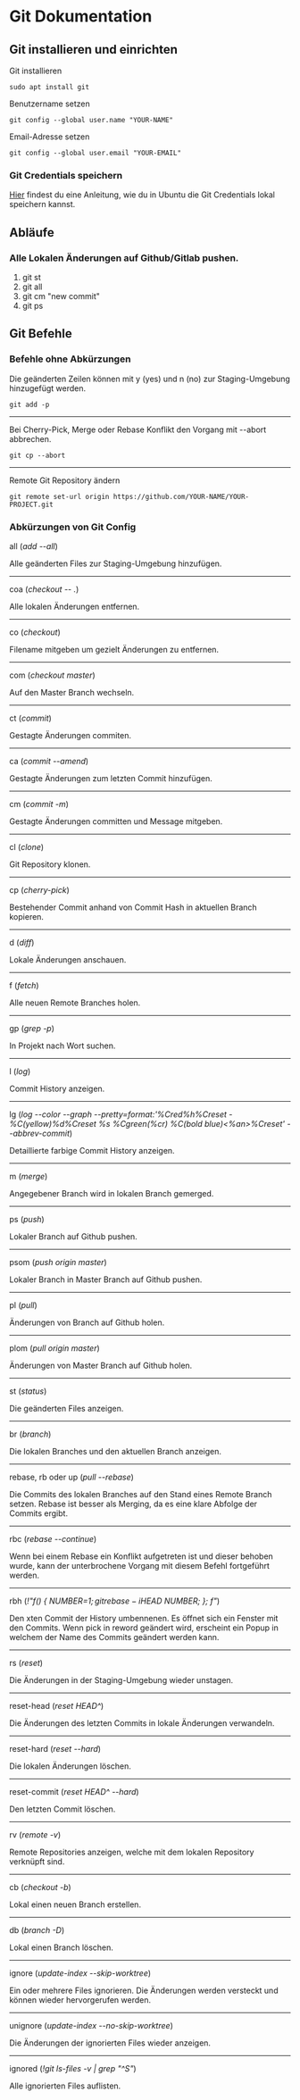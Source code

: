 # Git Dokumentation

## Git installieren und einrichten

Git installieren

`sudo apt install git`

Benutzername setzen

`git config --global user.name "YOUR-NAME"`

Email-Adresse setzen

`git config --global user.email "YOUR-EMAIL"`

### Git Credentials speichern

[Hier](https://polodev.github.io/learning/bits/how-to-store-git-credential-in-ubuntu-linux-using-libsecret/) findest du eine Anleitung, wie du in Ubuntu die Git Credentials lokal speichern kannst.

## Abläufe

### Alle Lokalen Änderungen auf Github/Gitlab pushen.
1. git st
2. git all
3. git cm "new commit"
4. git ps

## Git Befehle

### Befehle ohne Abkürzungen

Die geänderten Zeilen können mit y (yes) und n (no) zur Staging-Umgebung hinzugefügt werden.

`git add -p`

---

Bei Cherry-Pick, Merge oder Rebase Konflikt den Vorgang mit --abort abbrechen.

`git cp --abort`

---

Remote Git Repository ändern

`git remote set-url origin https://github.com/YOUR-NAME/YOUR-PROJECT.git`

### Abkürzungen von Git Config

all (*add --all*)

Alle geänderten Files zur Staging-Umgebung hinzufügen.

---

coa (*checkout -- .*)

Alle lokalen Änderungen entfernen.

---

co (*checkout*)

Filename mitgeben um gezielt Änderungen zu entfernen.

---

com (*checkout master*)

Auf den Master Branch wechseln.

---

ct (*commit*)

Gestagte Änderungen commiten.

---

ca (*commit --amend*)

Gestagte Änderungen zum letzten Commit hinzufügen.

---

cm (*commit -m*)

Gestagte Änderungen committen und Message mitgeben.

---

cl (*clone*)

Git Repository klonen.

---

cp (*cherry-pick*)

Bestehender Commit anhand von Commit Hash in aktuellen Branch kopieren.

---

d (*diff*)

Lokale Änderungen anschauen.

---

f (*fetch*)

Alle neuen Remote Branches holen.

---

gp (*grep -p*)

In Projekt nach Wort suchen.

---

l (*log*)

Commit History anzeigen.

---

lg (*log --color --graph --pretty=format:'%Cred%h%Creset -%C(yellow)%d%Creset %s %Cgreen(%cr) %C(bold blue)<%an>%Creset' --abbrev-commit*)

Detaillierte farbige Commit History anzeigen.

---

m (*merge*)

Angegebener Branch wird in lokalen Branch gemerged.

---

ps (*push*)

Lokaler Branch auf Github pushen.

---

psom (*push origin master*)

Lokaler Branch in Master Branch auf Github pushen.

---

pl (*pull*)

Änderungen von Branch auf Github holen.

---

plom (*pull origin master*)

Änderungen von Master Branch auf Github holen.

---

st (*status*)

Die geänderten Files anzeigen.

---

br (*branch*)

Die lokalen Branches und den aktuellen Branch anzeigen.

---

rebase, rb oder up (*pull --rebase*)

Die Commits des lokalen Branches auf den Stand eines Remote Branch setzen.
Rebase ist besser als Merging, da es eine klare Abfolge der Commits ergibt.

---

rbc (*rebase --continue*)

Wenn bei einem Rebase ein Konflikt aufgetreten ist und dieser behoben wurde,
kann der unterbrochene Vorgang mit diesem Befehl fortgeführt werden.

---

rbh (*!"f() { NUMBER=$1; git rebase -i HEAD~$NUMBER; }; f"*)

Den xten Commit der History umbennenen. Es öffnet sich ein Fenster mit den Commits.
Wenn pick in reword geändert wird, erscheint ein Popup in welchem der Name des Commits geändert werden kann.

---

rs (*reset*)

Die Änderungen in der Staging-Umgebung wieder unstagen.

---

reset-head (*reset HEAD^*)

Die Änderungen des letzten Commits in lokale Änderungen verwandeln.

---

reset-hard (*reset --hard*)

Die lokalen Änderungen löschen.

---

reset-commit (*reset HEAD^ --hard*)

Den letzten Commit löschen.

---
    
rv (*remote -v*)

Remote Repositories anzeigen, welche mit dem lokalen Repository verknüpft sind.

---

cb (*checkout -b*)

Lokal einen neuen Branch erstellen.

---

db (*branch -D*)

Lokal einen Branch löschen.

---

ignore (*update-index --skip-worktree*)

Ein oder mehrere Files ignorieren. Die Änderungen werden versteckt und können wieder hervorgerufen werden.

---

unignore (*update-index --no-skip-worktree*)

Die Änderungen der ignorierten Files wieder anzeigen.

---

ignored (*!git ls-files -v | grep \"^S\"*)

Alle ignorierten Files auflisten.

